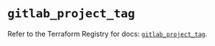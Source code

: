 # `gitlab_project_tag`

Refer to the Terraform Registry for docs: [`gitlab_project_tag`](https://registry.terraform.io/providers/gitlabhq/gitlab/17.6.1/docs/resources/project_tag).
